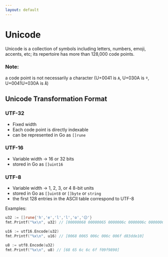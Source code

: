 ```yaml
---
layout: default
---
```


# Unicode

Unicode is a collection of symbols including letters, numbers, emoji,
accents, etc; its repertoire has more than 128,000 code points.

### Note:
a code point is not necessarily a character
(U+0041 is `A`, U+030A is `º`, U+0041U+030A is `Å`)

## Unicode Transformation Format

### UTF-32
+ Fixed width
+ Each code point is directly indexable
+ can be represented in Go as `[]rune`

### UTF-16
+ Variable width -> 16 or 32 bits
+ stored in Go as `[]uint16`

### UTF-8
+ Variable width -> 1, 2, 3, or 4 8-bit units
+ stored in Go as `[]uint8` or `[]byte` or `string`
+ the first 128 entries in the ASCII table correspond to UTF-8


Examples:
```go
u32 := []rune{'h','e','l','l','o','😐'}
fmt.Printf("%x\n", u32) // [00000068 00000065 0000006c 0000006c 0000006f 0001f610]

u16 := utf16.Encode(u32)
fmt.Printf("%x\n", u16) // [0068 0065 006c 006c 006f d83dde10]

u8 := utf8.Encode(u32)
fmt.Printf("%x\n", u8) // [68 65 6c 6c 6f f09f9890]
```
